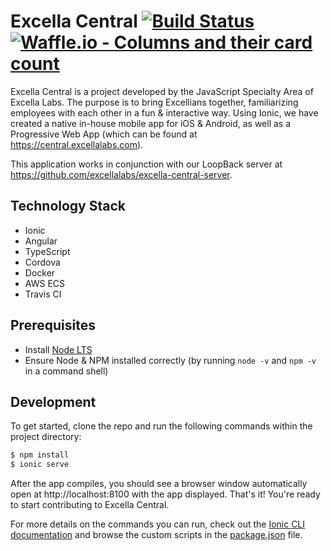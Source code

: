# Excella Central [![Build Status](https://travis-ci.org/excellalabs/excella-central.svg?branch=master)](https://travis-ci.org/excellalabs/excella-central) [![Waffle.io - Columns and their card count](https://badge.waffle.io/excellalabs/excella-central.svg?columns=all)](https://waffle.io/excellalabs/excella-central)

Excella Central is a project developed by the JavaScript Specialty Area of Excella Labs. The purpose is to bring Excellians together, familiarizing employees with each other in a fun & interactive way. Using Ionic, we have created a native in-house mobile app for iOS & Android, as well as a Progressive Web App (which can be found at https://central.excellalabs.com).

This application works in conjunction with our LoopBack server at https://github.com/excellalabs/excella-central-server.

## Technology Stack

- Ionic
- Angular
- TypeScript
- Cordova
- Docker
- AWS ECS
- Travis CI

## Prerequisites

- Install [Node LTS](https://nodejs.org/en/)
- Ensure Node & NPM installed correctly (by running `node -v` and `npm -v` in a command shell)

## Development

To get started, clone the repo and run the following commands within the project directory:

```bash
$ npm install
$ ionic serve
```

After the app compiles, you should see a browser window automatically open at http://localhost:8100 with the app displayed. That's it! You're ready to start contributing to Excella Central.

For more details on the commands you can run, check out the [Ionic CLI documentation](https://ionicframework.com/docs/cli/commands.html) and browse the custom scripts in the [package.json](https://github.com/excellalabs/excella-central/blob/master/package.json#L15) file.
